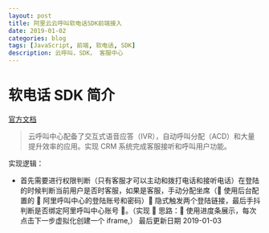 ```yaml
---
layout: post
title: 阿里云云呼叫软电话SDK前端接入
date: 2019-01-02
categories: blog
tags: [JavaScript, 前端, 软电话, SDK]
description: 云呼叫，SDK， 客服中心
---
```


# 软电话 SDK 简介

[官方文档](https://help.aliyun.com/document_detail/59970.html?spm=a2c4g.11186623.6.542.49955ebfOKew89)

> 云呼叫中心配备了交互式语音应答（IVR），自动呼叫分配（ACD）和大量提升效率的应用。实现 CRM 系统完成客服接听和呼叫用户功能。

实现逻辑：

- 首先需要进行权限判断（只有客服才可以主动和拨打电话和接听电话）在登陆的时候判断当前用户是否时客服，如果是客服，手动分配坐席（ 使用后台配置的  阿里呼叫中心的登陆账号和密码） 隐式触发两个登陆链接，最后手抖判断是否绑定阿里呼叫中心账号 。（实现  思路： 使用进度条展示，每次点击下一步虚拟化创建一个 iframe,）
  最后更新日期 2019-01-03
